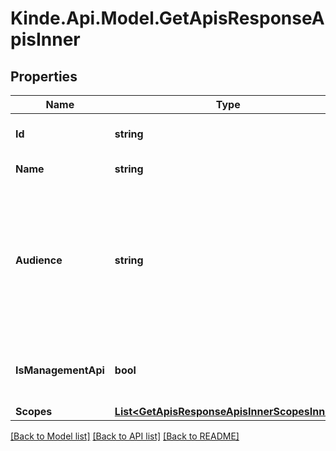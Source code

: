 # Kinde.Api.Model.GetApisResponseApisInner

## Properties

Name | Type | Description | Notes
------------ | ------------- | ------------- | -------------
**Id** | **string** | The unique ID for the API. | [optional] 
**Name** | **string** | The API’s name. | [optional] 
**Audience** | **string** | A unique identifier for the API - commonly the URL. This value will be used as the &#x60;audience&#x60; parameter in authorization claims. | [optional] 
**IsManagementApi** | **bool** | Whether or not it is the Kinde management API. | [optional] 
**Scopes** | [**List&lt;GetApisResponseApisInnerScopesInner&gt;**](GetApisResponseApisInnerScopesInner.md) |  | [optional] 

[[Back to Model list]](../README.md#documentation-for-models) [[Back to API list]](../README.md#documentation-for-api-endpoints) [[Back to README]](../README.md)

